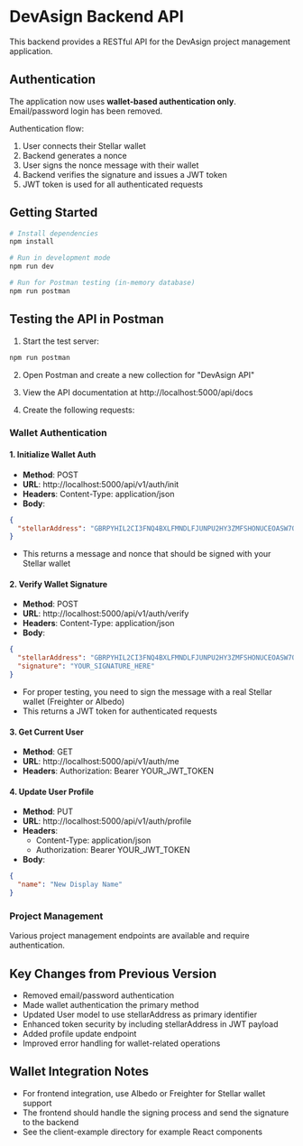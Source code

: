 # DevAsign Backend API

This backend provides a RESTful API for the DevAsign project management application.

## Authentication

The application now uses **wallet-based authentication only**. Email/password login has been removed.

Authentication flow:
1. User connects their Stellar wallet
2. Backend generates a nonce
3. User signs the nonce message with their wallet
4. Backend verifies the signature and issues a JWT token
5. JWT token is used for all authenticated requests

## Getting Started

```bash
# Install dependencies
npm install

# Run in development mode
npm run dev

# Run for Postman testing (in-memory database)
npm run postman
```

## Testing the API in Postman

1. Start the test server:
```bash
npm run postman
```

2. Open Postman and create a new collection for "DevAsign API"

3. View the API documentation at http://localhost:5000/api/docs

4. Create the following requests:

### Wallet Authentication

#### 1. Initialize Wallet Auth
- **Method**: POST
- **URL**: http://localhost:5000/api/v1/auth/init
- **Headers**: Content-Type: application/json
- **Body**:
```json
{
  "stellarAddress": "GBRPYHIL2CI3FNQ4BXLFMNDLFJUNPU2HY3ZMFSHONUCEOASW7QC7OX2H"
}
```
- This returns a message and nonce that should be signed with your Stellar wallet

#### 2. Verify Wallet Signature
- **Method**: POST
- **URL**: http://localhost:5000/api/v1/auth/verify
- **Headers**: Content-Type: application/json
- **Body**:
```json
{
  "stellarAddress": "GBRPYHIL2CI3FNQ4BXLFMNDLFJUNPU2HY3ZMFSHONUCEOASW7QC7OX2H",
  "signature": "YOUR_SIGNATURE_HERE"
}
```
- For proper testing, you need to sign the message with a real Stellar wallet (Freighter or Albedo)
- This returns a JWT token for authenticated requests

#### 3. Get Current User
- **Method**: GET
- **URL**: http://localhost:5000/api/v1/auth/me
- **Headers**: Authorization: Bearer YOUR_JWT_TOKEN

#### 4. Update User Profile
- **Method**: PUT
- **URL**: http://localhost:5000/api/v1/auth/profile
- **Headers**: 
  - Content-Type: application/json
  - Authorization: Bearer YOUR_JWT_TOKEN
- **Body**:
```json
{
  "name": "New Display Name"
}
```

### Project Management

Various project management endpoints are available and require authentication.

## Key Changes from Previous Version

- Removed email/password authentication
- Made wallet authentication the primary method
- Updated User model to use stellarAddress as primary identifier
- Enhanced token security by including stellarAddress in JWT payload
- Added profile update endpoint
- Improved error handling for wallet-related operations

## Wallet Integration Notes

- For frontend integration, use Albedo or Freighter for Stellar wallet support
- The frontend should handle the signing process and send the signature to the backend
- See the client-example directory for example React components